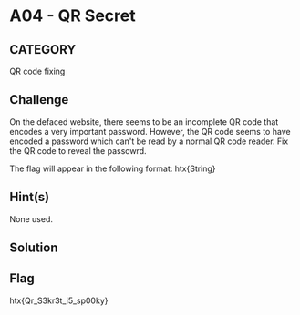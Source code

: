 # A04 - QR Secret

## CATEGORY

QR code fixing

## Challenge

On the defaced website, there seems to be an incomplete QR code that encodes a very important password. However, the QR code seems to have encoded a password which can't be read by a normal QR code reader. Fix the QR code to reveal the passowrd.

The flag will appear in the following format: htx{String}

## Hint(s)

None used.

## Solution

## Flag

htx{Qr_S3kr3t_i5_sp00ky}
